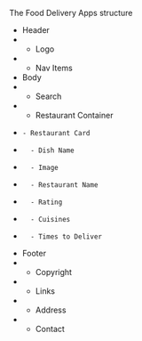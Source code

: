 The Food Delivery Apps structure
 * Header
 *   - Logo
 *   - Nav Items
 * Body
 *   - Search
 *   - Restaurant Container
 *     - Restaurant Card
 *       - Dish Name
 *       - Image
 *       - Restaurant Name
 *       - Rating
 *       - Cuisines
 *       - Times to Deliver
 * Footer
 *   - Copyright
 *   - Links
 *   - Address
 *   - Contact
